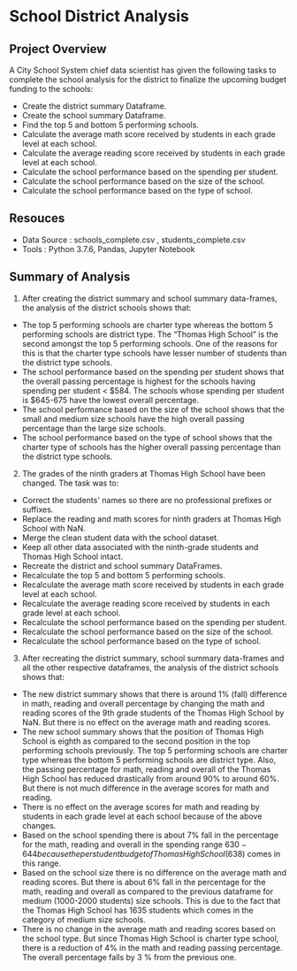 # School District Analysis

## Project Overview 
A City School System chief data scientist has given the following tasks to complete the school analysis for the district to finalize the upcoming budget funding to the schools:
- Create the district summary Dataframe.
- Create the school summary Dataframe. 
- Find the top 5 and bottom 5 performing schools. 
- Calculate the average math score received by students in each grade level at each school. 
- Calculate the average reading score received by students in each grade level at each school. 
- Calculate the school performance based on the spending per student. 
- Calculate the school performance based on the size of the school. 
- Calculate the school performance based on the type of school. 

## Resouces 
- Data Source : schools_complete.csv , students_complete.csv 
- Tools : Python 3.7.6, Pandas, Jupyter Notebook 
 
## Summary of Analysis
1. After creating the district summary and school summary data-frames, the analysis of the district schools shows that: 
- The top 5 performing schools are charter type whereas the bottom 5 performing schools are district type. The “Thomas High School” is the second amongst the top 5 performing schools. One of the reasons for this is that the charter type schools have lesser number of students than the district type schools. 
- The school performance based on the spending per student shows that the overall passing percentage is highest for the schools having spending per student < $584. The schools whose spending per student is $645-675 have the lowest overall percentage. 
- The school performance based on the size of the school shows that the small and medium size schools have the high overall passing percentage than the large size schools. 
- The school performance based on the type of school shows that the charter type of schools has the higher overall passing percentage than the district type schools. 
 
2. The grades of the ninth graders at Thomas High School have been changed. The task was to: 
- Correct the students' names so there are no professional prefixes or suffixes. 
- Replace the reading and math scores for ninth graders at Thomas High School with NaN. 
- Merge the clean student data with the school dataset.
- Keep all other data associated with the ninth-grade students and Thomas High School intact. 
- Recreate the district and school summary DataFrames.
- Recalculate the top 5 and bottom 5 performing schools.
- Recalculate the average math score received by students in each grade level at each school. 
- Recalculate the average reading score received by students in each grade level at each school.
- Recalculate the school performance based on the spending per student.
- Recalculate the school performance based on the size of the school.
- Recalculate the school performance based on the type of school. 
 
 
3. After recreating the district summary, school summary data-frames and all the other respective dataframes, the analysis of the district schools shows that: 
- The new district summary shows that there is around 1% (fall) difference in math, reading and overall percentage by changing the math and reading scores of the 9th grade students of the Thomas High School by NaN. But there is no effect on the average math and reading scores. 
- The new school summary shows that the position of Thomas High School is eighth as compared to the second position in the top performing schools previously. The top 5 performing schools are charter type whereas the bottom 5 performing schools are district type. Also, the passing percentage for math, reading and overall of the Thomas High School has reduced drastically from around 90% to around 60%. But there is not much difference in the average scores for math and reading. 
- There is no effect on the average scores for math and reading by students in each grade level at each school because of the above changes. 
- Based on the school spending there is about 7% fall in the percentage for the math, reading and overall in the spending range $630-644 because the per student budget of Thomas High School ($638) comes in this range. 
- Based on the school size there is no difference on the average math and reading scores. But there is about 6% fall in the percentage for the math, reading and overall as compared to the previous dataframe for medium (1000-2000 students) size schools. This is due to the fact that the Thomas High School has 1635 students which comes in the category of medium size schools. 
- There is no change in the average math and reading scores based on the school type. But since Thomas High School is charter type school, there is a reduction of 4% in the math and reading passing percentage. The overall percentage falls by 3 % from the previous one. 
 
 